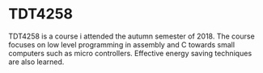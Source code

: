 # TDT4258

TDT4258 is a course i attended the autumn semester of 2018. The course focuses on low level programming in assembly and C towards small computers such as micro controllers. Effective energy saving techniques are also learned.
